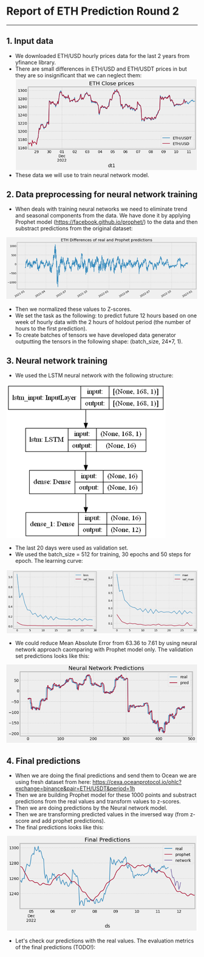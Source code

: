 # Report of ETH Prediction Round 2

---
## 1. Input data
- We downloaded ETH/USD hourly prices data for the last 2 years from yfinance library.
- There are small differences in ETH/USD and ETH/USDT prices in but they are so insignificant that we can neglect them:
![Screenshot](develop/pictures/data_example.PNG)
- These data we will use to train neural network model.


## 2. Data preprocessing for neural network training
- When deals with training neural networks we need to eliminate trend and seasonal components from the data. We have done it by applying Prophet model (https://facebook.github.io/prophet/) to the data and then substract predictions from the original dataset:

![Screenshot](develop/pictures/plot_diff.PNG)
- Then we normalized these values to Z-scores.
- We set the task as the following: to predict future 12 hours based on one week of hourly data with the 2 hours of holdout period (the number of hours to the first prediction). 
- To create batches of tensors we have developed data generator outputting the tensors in the following shape: (batch_size, 24*7, 1). 

## 3. Neural network training
- We used the LSTM neural network with the following structure:

![Screenshot](develop/pictures/lstm_16.PNG)
- The last 20 days were used as validation set.
- We used the batch_size = 512 for training, 30 epochs and 50 steps for epoch. The learning curve:

![Screenshot](develop/pictures/evals.PNG)
- We could reduce Mean Absolute Error from 63.36 to 7.61 by using neural network approach caomparing with Prophet model only. The validation set predictions looks like this:

![Screenshot](develop/pictures/validation.PNG)

## 4. Final predictions
- When we are doing the final predictions and send them to Ocean we are using fresh dataset from here: https://cexa.oceanprotocol.io/ohlc?exchange=binance&pair=ETH/USDT&period=1h 
- Then we are building Prophet model for these 1000 points and substract predictions from the real values and transform values to z-scores.
- Then we are doing predictions by the Neural network model.
- Then we are transforming predicted values in the inversed way (from z-score and add prophet predictions).
- The final predictions looks like this:

![Screenshot](develop/pictures/final_predictions.PNG)

- Let's check our predictions with the real values. The evaluation metrics of the final predictions (TODO!):